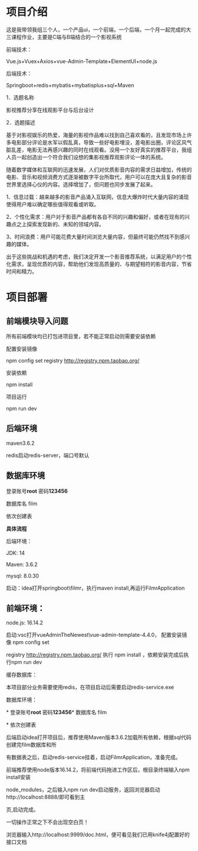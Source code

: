 # 项目介绍

这是我带领我组三个人，一个产品ui，一个前端，一个后端，一个月一起完成的大三课程作业，主要是C端与B端结合的一个影视系统

前端技术：

Vue.js+Vuex+Axios+vue-Admin-Template+ElementUI+node.js

后端技术：

Springboot+redis+mybatis+mybatisplus+sql+Maven

1．选题名称

影视推荐分享在线观影平台与后台设计

2．选题描述

基于对影视娱乐的热爱，海量的影视作品难以找到自己喜欢看的，且发现市场上许多电影部分评论是水军以假乱真，导致一些好电影埋没，差电影出圈，评论区风气脏乱差，电影无法再感兴趣的同时在线观看。没用一个友好真实的推荐平台，我组人员一起创造出一个符合我们设想的集影视推荐观影评论一体的系统。

随着数字媒体和互联网的迅速发展，人们对优质影音内容的需求日益增加，传统的电影、音乐和视频消费方式逐渐被数字平台所取代，用户可以在庞大且复杂的影音世界里选择心仪的内容。选择增加了，但问题也同步发展了起来。

1、信息过载：越来越多的影音产品涌入互联网，信息大爆炸时代大量内容的涌现使得用户难以确定哪些值得观看或听取。

2、个性化需求：用户对于影音产品都有各自不同的兴趣和偏好，或者在现有的兴趣点之上探索发现新的、未知的领域内容。

3、时间浪费：用户可能花费大量时间浏览大量内容，但最终可能仍然找不到感兴趣的媒体。

出于这些挑战和机遇的考虑，我们决定开发一个影音推荐系统，以满足用户的个性化需求，呈现优质的内容，帮助他们发现高质量的、与期望相符的影音内容，节省时间和精力。

# **项目部署**

## 前端模块导入问题

所有前端模块均已打包进项目里，若不能正常启动则需要安装依赖

配置安装镜像

npm config set registry http://registry.npm.taobao.org/

安装依赖

npm install

项目运行

npm run dev

## 后端环境

maven3.6.2

redis启动redis-server，端口号默认

##  数据库环境

登录账号**root** 密码**123456**

数据库名 film

依次创建表

**具体流程**

后端环境：

JDK: 14

Maven: 3.6.2

mysql: 8.0.30

启动：idea打开springboot\filmr，执行maven install,再运行FilmrApplication

## 前端环境：

node.js: 16.14.2

启动:vsc打开vueAdminTheNewest\vue-admin-template-4.4.0， 配置安装镜像 npm config set

registry http://registry.npm.taobao.org/ 执行 npm install ，依赖安装完成后执行npm run dev

缓存数据库：

本项目部分业务需要使用redis，在项目启动后需要启动redis-service.exe

数据库环境：

\* 登录账号**root** 密码**123456*** 数据库名 film

\* 依次创建表

后端启动idea打开项目后，推荐使用Maven版本3.6.2加载所有依赖，根据sql代码创建完film数据库和所

有数据表之后，启动redis-service挂着，启动FilmrApplication，准备完成。

前端推荐使用node版本16.14.2，将前端代码拖进工作区后，根目录终端输入npm install安装

node_modules，之后输入npm run dev启动服务，返回浏览器启动http://localhost:8888/即可看到主

页,启动完成。

一切操作正常之下不会出现空白页！

浏览器输入http://localhost:9999/doc.html，便可看见我们已用knife4j配置好的接口文档
